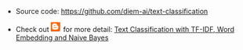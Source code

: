 - Source code: https://github.com/diem-ai/text-classification

- Check out ![Alt Blog](/blogger.png) for more detail: [Text Classification with TF-IDF, Word Embedding and Naive Bayes](https://diem-ai.blogspot.com/2020/05/text-classification-with-tf-idf-word.html)
